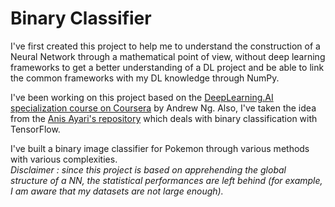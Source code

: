 # Binary Classifier

I've first created this project to help me to understand the construction of a Neural Network through a mathematical point of view, without deep learning frameworks to get a better understanding of a DL project and be able to link the common frameworks with my DL knowledge through NumPy.

I've been working on this project based on the [DeepLearning.AI specialization course on Coursera](https://www.coursera.org/specializations/deep-learning) by Andrew Ng. Also, I've taken the idea from the [Anis Ayari's repository](https://github.com/anisayari/Youtube-apprendre-le-deeplearning-avec-tensorflow/tree/master/%234%20-%20CNN) which deals with binary classification with TensorFlow.

I've built a binary image classifier for Pokemon through various methods with various complexities.\
_Disclaimer : since this project is based on apprehending the global structure of a NN, the statistical performances are left behind (for example, I am aware that my datasets are not large enough)._
